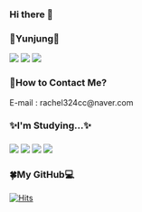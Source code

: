 ### Hi there 👋

<!--
**Yunjung324/Yunjung324** is a ✨ _special_ ✨ repository because its `README.md` (this file) appears on your GitHub profile.

Here are some ideas to get you started:

- 🔭 I’m currently working on ...
- 🌱 I’m currently learning ...
- 👯 I’m looking to collaborate on ...
- 🤔 I’m looking for help with ...
- 💬 Ask me about ...
- 📫 How to reach me: ...
- 😄 Pronouns: ...
- ⚡ Fun fact: ...
-->

<h3>🌱Yunjung💜</h3>
<div>
  <a href = "https://blog.naver.com/rachel324cc"><img src="https://img.shields.io/badge/-blog-green"/></a>
  <a href = "https://velog.io/@rachel324cc"><img src="https://img.shields.io/badge/Velog-20C997?style=flat&logo=Velog&logoColor=white")"/></a>
  <a href = "https://www.instagram.com/dbswjd_324"><img src="https://img.shields.io/badge/Instagram-E4405F?style=flat&logo=Instagram&logoColor=white"/></a>
</div>

<h3>💌How to Contact Me?</h3>
<div>
  E-mail : rachel324cc@naver.com<br>
</div>

<h3>✨I'm Studying...✨<h3>
<a><img src="https://img.shields.io/badge/HTML5-E34F26?style=flat&logo=HTML5&logoColor=black"/></a>
<a><img src="https://img.shields.io/badge/CSS-1572B6?style=flat&logo=CSS3&logoColor=black"/></a>
<a><img src="https://img.shields.io/badge/JavaScript-F7DF1E?style=flat&logo=JavaScript&logoColor=black"/></a>
<a><img src="https://img.shields.io/badge/Python-3776AB?style=flat&logo=Python&logoColor=black"/></a>

<h3>🍀My GitHub💻</h3>
    
<!--![GitHub stats](https://github-readme-stats.vercel.app/api?username=Yunjung324&show_icons=true&theme=radical)-->
[![Hits](https://hits.seeyoufarm.com/api/count/incr/badge.svg?url=https%3A%2F%2Fgithub.com%2FYunjung324&count_bg=%23D3A3F3&title_bg=%23555555&icon=iconify.svg&icon_color=%23C893F4&title=hits&edge_flat=false)](https://hits.seeyoufarm.com)
